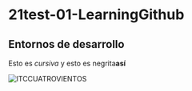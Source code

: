 # 21test-01-LearningGithub
## Entornos de desarrollo ##

  Esto es _cursiva_ y esto es negrita**así**
  
  ![ITCCUATROVIENTOS](http://cuatrov1-cp5028.wordpresstemporal.com/wp-content/uploads/2019/07/logo-cuatrovientos-2-1.png)

